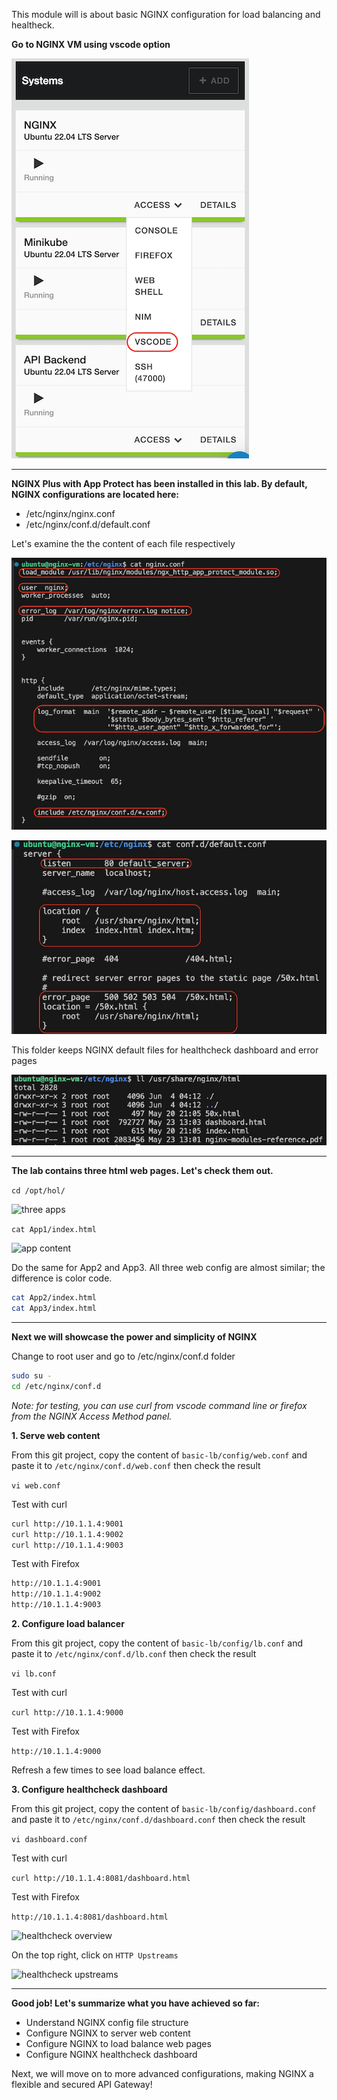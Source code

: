 This module will is about basic NGINX configuration for load balancing and healtheck.

**Go to NGINX VM using vscode option**

![vscode access](media/vscode_access.png)

---
**NGINX Plus with App Protect has been installed in this lab. By default, NGINX configurations are located here:**
- /etc/nginx/nginx.conf
- /etc/nginx/conf.d/default.conf

Let's examine the the content of each file respectively

![nginx conf](media/nginx_conf.png)

![default conf](media/default_conf.png)

This folder keeps NGINX default files for healthcheck dashboard and error pages

![usr share nginx html](media/usr_share_nginx_html.png)

---
**The lab contains three html web pages. Let's check them out.**

```cd /opt/hol/```

![three apps](media/three_apps.png)

```cat App1/index.html```

![app content](media/app_content.png)

Do the same for App2 and App3. All three web config are almost similar; the difference is color code.
```bash
cat App2/index.html
cat App3/index.html
```
---
**Next we will showcase the power and simplicity of NGINX** 

Change to root user and go to /etc/nginx/conf.d folder

```bash
sudo su -
cd /etc/nginx/conf.d
```

*Note: for testing, you can use curl from vscode command line or firefox from the NGINX Access Method panel.*

**1. Serve web content**
   
From this git project, copy the content of `basic-lb/config/web.conf` and paste it to `/etc/nginx/conf.d/web.conf` then check the result

```vi web.conf```

Test with curl

```bash
curl http://10.1.1.4:9001
curl http://10.1.1.4:9002
curl http://10.1.1.4:9003
```

Test with Firefox

```bash
http://10.1.1.4:9001
http://10.1.1.4:9002
http://10.1.1.4:9003
```

**2. Configure load balancer**
   
From this git project, copy the content of `basic-lb/config/lb.conf` and paste it to `/etc/nginx/conf.d/lb.conf` then check the result

```vi lb.conf```

Test with curl

```curl http://10.1.1.4:9000```

Test with Firefox

```http://10.1.1.4:9000```

Refresh a few times to see load balance effect.

**3. Configure healthcheck dashboard**
   
From this git project, copy the content of `basic-lb/config/dashboard.conf` and paste it to `/etc/nginx/conf.d/dashboard.conf` then check the result 

```vi dashboard.conf```

Test with curl

```curl http://10.1.1.4:8081/dashboard.html```

Test with Firefox

```http://10.1.1.4:8081/dashboard.html```

![healthcheck overview](media/healthcheck_overview.png)

On the top right, click on `HTTP Upstreams`

![healthcheck upstreams](media/healthcheck_upstreams.png)

---

**Good job! Let's summarize what you have achieved so far:**
- Understand NGINX config file structure
- Configure NGINX to server web content
- Configure NGINX to load balance web pages
- Configure NGINX healthcheck dashboard

Next, we will move on to more advanced configurations, making NGINX a flexible and secured API Gateway!
